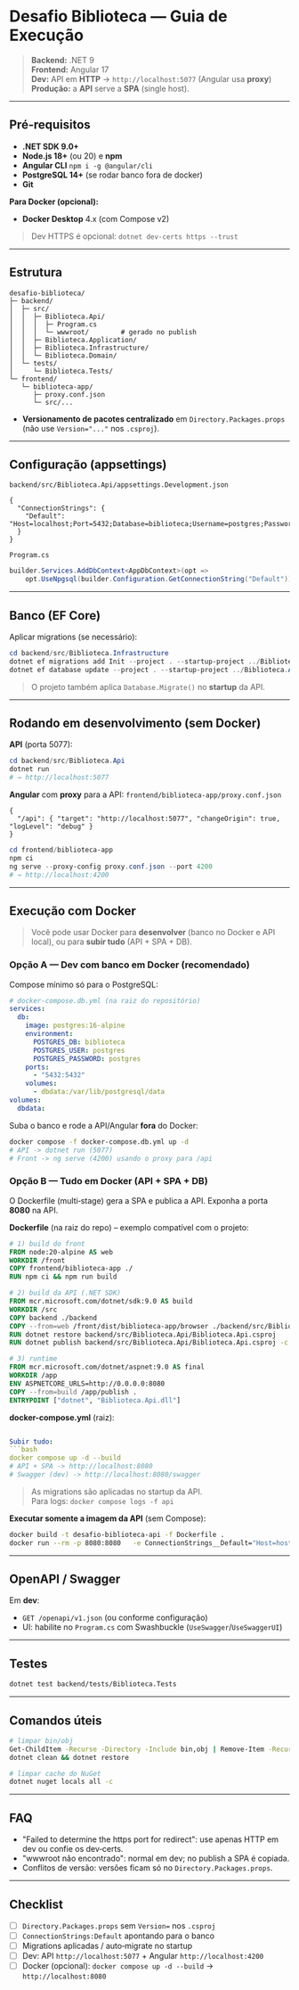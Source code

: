 # Desafio Biblioteca — Guia de Execução

> **Backend:** .NET 9  
> **Frontend:** Angular 17  
> **Dev:** API em **HTTP** → `http://localhost:5077` (Angular usa **proxy**)  
> **Produção:** a **API** serve a **SPA** (single host).

---

## Pré‑requisitos

- **.NET SDK 9.0+**
- **Node.js 18+** (ou 20) e **npm**
- **Angular CLI** `npm i -g @angular/cli`
- **PostgreSQL 14+** (se rodar banco fora de docker)
- **Git**

**Para Docker (opcional):**
- **Docker Desktop** 4.x (com Compose v2)

> Dev HTTPS é opcional: `dotnet dev-certs https --trust`

---

## Estrutura

```
desafio-biblioteca/
├─ backend/
│  ├─ src/
│  │  ├─ Biblioteca.Api/
│  │  │  ├─ Program.cs
│  │  │  └─ wwwroot/        # gerado no publish
│  │  ├─ Biblioteca.Application/
│  │  ├─ Biblioteca.Infrastructure/
│  │  └─ Biblioteca.Domain/
│  └─ tests/
│     └─ Biblioteca.Tests/
└─ frontend/
   └─ biblioteca-app/
      ├─ proxy.conf.json
      └─ src/...
```

- **Versionamento de pacotes centralizado** em `Directory.Packages.props` (não use `Version="..."` nos `.csproj`).

---

## Configuração (appsettings)

`backend/src/Biblioteca.Api/appsettings.Development.json`
```jsonc
{
  "ConnectionStrings": {
    "Default": "Host=localhost;Port=5432;Database=biblioteca;Username=postgres;Password=postgres"
  }
}
```

`Program.cs`
```csharp
builder.Services.AddDbContext<AppDbContext>(opt =>
    opt.UseNpgsql(builder.Configuration.GetConnectionString("Default")));
```

---

## Banco (EF Core)

Aplicar migrations (se necessário):
```powershell
cd backend/src/Biblioteca.Infrastructure
dotnet ef migrations add Init --project . --startup-project ../Biblioteca.Api
dotnet ef database update --project . --startup-project ../Biblioteca.Api
```

> O projeto também aplica `Database.Migrate()` no **startup** da API.

---

## Rodando em **desenvolvimento (sem Docker)**

**API** (porta 5077):
```powershell
cd backend/src/Biblioteca.Api
dotnet run
# → http://localhost:5077
```

**Angular** com **proxy** para a API:
`frontend/biblioteca-app/proxy.conf.json`
```jsonc
{
  "/api": { "target": "http://localhost:5077", "changeOrigin": true, "logLevel": "debug" }
}
```
```powershell
cd frontend/biblioteca-app
npm ci
ng serve --proxy-config proxy.conf.json --port 4200
# → http://localhost:4200
```

---

## Execução com **Docker**

> Você pode usar Docker para **desenvolver** (banco no Docker e API local), ou para **subir tudo** (API + SPA + DB).

### Opção A — **Dev com banco em Docker** (recomendado)
Compose mínimo só para o PostgreSQL:
```yaml
# docker-compose.db.yml (na raiz do repositório)
services:
  db:
    image: postgres:16-alpine
    environment:
      POSTGRES_DB: biblioteca
      POSTGRES_USER: postgres
      POSTGRES_PASSWORD: postgres
    ports:
      - "5432:5432"
    volumes:
      - dbdata:/var/lib/postgresql/data
volumes:
  dbdata:
```
Suba o banco e rode a API/Angular **fora** do Docker:
```bash
docker compose -f docker-compose.db.yml up -d
# API -> dotnet run (5077)
# Front -> ng serve (4200) usando o proxy para /api
```

### Opção B — **Tudo em Docker** (API + SPA + DB)
O Dockerfile (multi‑stage) gera a SPA e publica a API. Exponha a porta **8080** na API.

**Dockerfile** (na raiz do repo) – exemplo compatível com o projeto:
```Dockerfile
# 1) build do front
FROM node:20-alpine AS web
WORKDIR /front
COPY frontend/biblioteca-app ./
RUN npm ci && npm run build

# 2) build da API (.NET SDK)
FROM mcr.microsoft.com/dotnet/sdk:9.0 AS build
WORKDIR /src
COPY backend ./backend
COPY --from=web /front/dist/biblioteca-app/browser ./backend/src/Biblioteca.Api/wwwroot
RUN dotnet restore backend/src/Biblioteca.Api/Biblioteca.Api.csproj
RUN dotnet publish backend/src/Biblioteca.Api/Biblioteca.Api.csproj -c Release -o /app/publish

# 3) runtime
FROM mcr.microsoft.com/dotnet/aspnet:9.0 AS final
WORKDIR /app
ENV ASPNETCORE_URLS=http://0.0.0.0:8080
COPY --from=build /app/publish .
ENTRYPOINT ["dotnet", "Biblioteca.Api.dll"]
```

**docker-compose.yml** (raiz):
```yaml

Subir tudo:
```bash
docker compose up -d --build
# API + SPA -> http://localhost:8080
# Swagger (dev) -> http://localhost:8080/swagger
```

> As migrations são aplicadas no startup da API.  
> Para logs: `docker compose logs -f api`

**Executar somente a imagem da API** (sem Compose):
```bash
docker build -t desafio-biblioteca-api -f Dockerfile .
docker run --rm -p 8080:8080   -e ConnectionStrings__Default="Host=host.docker.internal;Port=5432;Database=biblioteca;Username=postgres;Password=postgres"   desafio-biblioteca-api
```

---

## OpenAPI / Swagger

Em **dev**:
- `GET /openapi/v1.json` (ou conforme configuração)
- UI: habilite no `Program.cs` com Swashbuckle (`UseSwagger`/`UseSwaggerUI`)

---

## Testes

```bash
dotnet test backend/tests/Biblioteca.Tests
```

---

## Comandos úteis

```bash
# limpar bin/obj
Get-ChildItem -Recurse -Directory -Include bin,obj | Remove-Item -Recurse -Force
dotnet clean && dotnet restore

# limpar cache do NuGet
dotnet nuget locals all -c
```

---

## FAQ

- "Failed to determine the https port for redirect": use apenas HTTP em dev ou confie os dev‑certs.
- "wwwroot não encontrado": normal em dev; no publish a SPA é copiada.
- Conflitos de versão: versões ficam só no `Directory.Packages.props`.

---

## Checklist

- [ ] `Directory.Packages.props` sem `Version=` nos `.csproj`
- [ ] `ConnectionStrings:Default` apontando para o banco
- [ ] Migrations aplicadas / auto‑migrate no startup
- [ ] Dev: API `http://localhost:5077` + Angular `http://localhost:4200`
- [ ] Docker (opcional): `docker compose up -d --build` → `http://localhost:8080`
